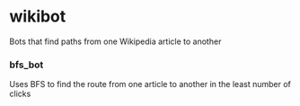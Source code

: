 # wikibot
Bots that find paths from one Wikipedia article to another


### bfs_bot
Uses BFS to find the route from one article to another in the least number of clicks

